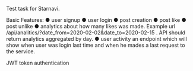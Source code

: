 Test task for Starnavi.

Basic Features:
● user signup
● user login
● post creation
● post like
● post unlike
● analytics about how many likes was made. Example url
/api/analitics/?date_from=2020-02-02&date_to=2020-02-15 . API should return analytics
aggregated by day.
● user activity an endpoint which will show when user was login last time and when he
mades a last request to the service.


JWT token authentication
